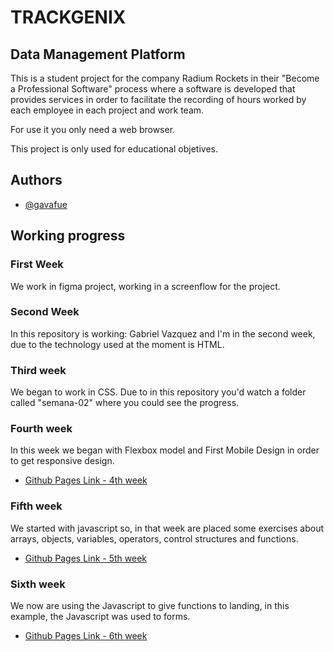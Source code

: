 # TRACKGENIX
## Data Management Platform
This is a student project for the company Radium Rockets in their "Become a Professional Software" process where a software is developed that provides services in order to facilitate the recording of hours worked by each employee in each project and work team.

For use it you only need a web browser.

This project is only used for educational objetives.
## Authors

- [@gavafue](https://www.github.com/gavafue)


## Working progress
### First Week
We work in figma project, working in a screenflow for the project.

### Second Week
In this repository is working: Gabriel Vazquez and I'm in the second week, due to the technology used at the moment is HTML.

### Third week
We began to work in CSS. Due to in this repository you'd watch a folder called "semana-02" where you could see the progress.

### Fourth week
In this week we began with Flexbox model and First Mobile Design in order to get responsive design.
- [Github Pages Link - 4th week](https://gavafue.github.io/BaSP-M2022-Etapa-1/semana-04/index.html)
  
### Fifth week
We started with javascript so, in that week are placed some exercises about arrays, objects, variables, operators, control structures and functions.
- [Github Pages Link - 5th week](https://gavafue.github.io/BaSP-M2022-Etapa-1/semana-05/index.html)

### Sixth week
We now are using the Javascript to give functions to landing, in this example, the Javascript was used to forms.
- [Github Pages Link - 6th week](https://gavafue.github.io/BaSP-M2022-Etapa-1/semana-06)